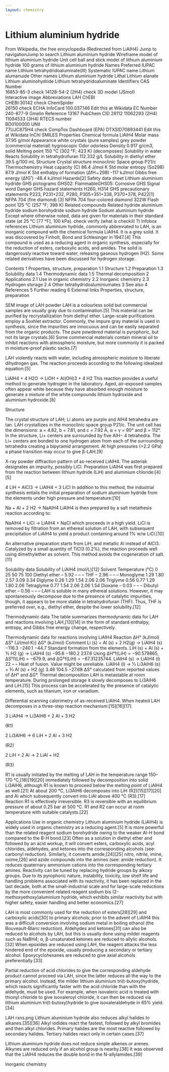 ```yaml
---
layout: chemistry
---
```

# Lithium aluminium hydride
From Wikipedia, the free encyclopedia
  (Redirected from LiAlH4)
Jump to navigationJump to search
Lithium aluminium hydride
Wireframe model of lithium aluminium hydride
Unit cell ball and stick model of lithium aluminium hydride
100 grams of lithium aluminium hydride
Names
Preferred IUPAC name
Lithium tetrahydridoaluminate(III)
Systematic IUPAC name
Lithium alumanuide
Other names
Lithium aluminium hydride
Lithal
Lithium alanate
Lithium aluminohydride
Lithium tetrahydridoaluminate
Identifiers
CAS Number	
16853-85-3 check
14128-54-2 (2H4) check
3D model (JSmol)	
Interactive image
Abbreviations	LAH
ChEBI	
CHEBI:30142 check
ChemSpider	
26150 check
ECHA InfoCard	100.037.146 Edit this at Wikidata
EC Number	
240-877-9
Gmelin Reference	13167
PubChem CID	
28112
11062293 (2H4)
11094533 (3H4)
RTECS number	
BD0100000
UNII	
77UJC875H4 check
CompTox Dashboard (EPA)	
DTXSID70893441 Edit this at Wikidata
InChI
SMILES
Properties
Chemical formula	LiAlH4
Molar mass	37.95 g/mol
Appearance	white crystals (pure samples)
grey powder (commercial material)
hygroscopic
Odor	odorless
Density	0.917 g/cm3, solid
Melting point	150 °C (302 °F; 423 K) (decomposes)
Solubility in water	Reacts
Solubility in tetrahydrofuran	112.332 g/L
Solubility in diethyl ether	39.5 g/100 mL
Structure
Crystal structure	monoclinic
Space group	P21/c
Thermochemistry
Heat capacity (C)	86.4 J/mol K
Std molar
entropy (So298)	87.9 J/mol K
Std enthalpy of
formation (ΔfH⦵298)	-117 kJ/mol
Gibbs free energy (ΔfG˚)	-48.4 kJ/mol
Hazards[2]
Safety data sheet	Lithium aluminium hydride
GHS pictograms	GHS02: FlammableGHS05: Corrosive
GHS Signal word	Danger
GHS hazard statements	H260, H314
GHS precautionary statements	P223, P231+232, P280, P305+351+338, P370+378, P422[1]
NFPA 704 (fire diamond)	
[3]
NFPA 704 four-colored diamond
322W
Flash point	125 °C (257 °F; 398 K)
Related compounds
Related hydride	aluminium hydride
sodium borohydride
sodium hydride
Sodium aluminium hydride
Except where otherwise noted, data are given for materials in their standard state (at 25 °C [77 °F], 100 kPa).
check verify (what is check☒ ?)
Infobox references
Lithium aluminium hydride, commonly abbreviated to LAH, is an inorganic compound with the chemical formula LiAlH4. It is a grey solid. It was discovered by Finholt, Bond and Schlesinger in 1947.[4] This compound is used as a reducing agent in organic synthesis, especially for the reduction of esters, carboxylic acids, and amides. The solid is dangerously reactive toward water, releasing gaseous hydrogen (H2). Some related derivatives have been discussed for hydrogen storage.


Contents
1	Properties, structure, preparation
1.1	Structure
1.2	Preparation
1.3	Solubility data
1.4	Thermodynamic data
1.5	Thermal decomposition
2	Applications
2.1	Use in organic chemistry
2.2	Inorganic chemistry
2.3	Hydrogen storage
2.4	Other tetrahydridoaluminiumates
3	See also
4	References
5	Further reading
6	External links
Properties, structure, preparation

SEM image of LAH powder
LAH is a colourless solid but commercial samples are usually gray due to contamination.[5] This material can be purified by recrystallization from diethyl ether. Large-scale purifications employ a Soxhlet extractor. Commonly, the impure gray material is used in synthesis, since the impurities are innocuous and can be easily separated from the organic products. The pure powdered material is pyrophoric, but not its large crystals.[6] Some commercial materials contain mineral oil to inhibit reactions with atmospheric moisture, but more commonly it is packed in moisture-proof plastic sacks.[7]

LAH violently reacts with water, including atmospheric moisture to liberate dihydrogen gas. The reaction proceeds according to the following idealized equation:[5]

LiAlH4 + 4 H2O → LiOH + Al(OH)3 + 4 H2
This reaction provides a useful method to generate hydrogen in the laboratory. Aged, air-exposed samples often appear white because they have absorbed enough moisture to generate a mixture of the white compounds lithium hydroxide and aluminium hydroxide.[8]

Structure

The crystal structure of LAH; Li atoms are purple and AlH4 tetrahedra are tan.
LAH crystallizes in the monoclinic space group P21/c. The unit cell has the dimensions: a = 4.82, b = 7.81, and c = 7.92 Å, α = γ = 90° and β = 112°. In the structure, Li+ centers are surrounded by five AlH−
4 tetrahedra. The Li+ centers are bonded to one hydrogen atom from each of the surrounding tetrahedra creating a bipyramid arrangement. At high pressures (>2.2 GPa) a phase transition may occur to give β-LAH.[9]


X-ray powder diffraction pattern of as-received LiAlH4. The asterisk designates an impurity, possibly LiCl.
Preparation
LiAlH4 was first prepared from the reaction between lithium hydride (LiH) and aluminium chloride:[4][5]

4 LiH + AlCl3 → LiAlH4 + 3 LiCl
In addition to this method, the industrial synthesis entails the initial preparation of sodium aluminium hydride from the elements under high pressure and temperature:[10]

Na + Al + 2 H2 → NaAlH4
LiAlH4 is then prepared by a salt metathesis reaction according to:

NaAlH4 + LiCl → LiAlH4 + NaCl
which proceeds in a high yield. LiCl is removed by filtration from an ethereal solution of LAH, with subsequent precipitation of LiAlH4 to yield a product containing around 1% w/w LiCl.[10]

An alternative preparation starts from LiH, and metallic Al instead of AlCl3. Catalyzed by a small quantity of TiCl3 (0.2%), the reaction proceeds well using dimethylether as solvent. This method avoids the cogeneration of salt.[11]

Solubility data
Solubility of LiAlH4 (mol/L)[12]
Solvent	Temperature (°C)
0	25	50	75	100
Diethyl ether	–	5.92	–	–	–
THF	–	2.96	–	–	–
Monoglyme	1.29	1.80	2.57	3.09	3.34
Diglyme	0.26	1.29	1.54	2.06	2.06
Triglyme	0.56	0.77	1.29	1.80	2.06
Tetraglyme	0.77	1.54	2.06	2.06	1.54
Dioxane	–	0.03	–	–	–
Dibutyl ether	–	0.56	–	–	–
LAH is soluble in many ethereal solutions. However, it may spontaneously decompose due to the presence of catalytic impurities, though, it appears to be more stable in tetrahydrofuran (THF). Thus, THF is preferred over, e.g., diethyl ether, despite the lower solubility.[12]

Thermodynamic data
The table summarizes thermodynamic data for LAH and reactions involving LAH,[13][14] in the form of standard enthalpy, entropy, and Gibbs free energy change, respectively.

Thermodynamic data for reactions involving LiAlH4
Reaction	ΔH°
(kJ/mol)	ΔS°
(J/(mol·K))	ΔG°
(kJ/mol)	Comment
Li (s) + Al (s) + 2 H2(g) → LiAlH4 (s)	−116.3	−240.1	−44.7	Standard formation from the elements.
LiH (s) + Al (s) + 3⁄2 H2 (g) → LiAlH4 (s)	−95.6	−180.2	237.6	Using ΔH°f(LiH) = −90.579865, ΔS°f(LiH) = −679.9, and ΔG°f(LiH) = −67.31235744.
LiAlH4 (s) → LiAlH4 (l)	22	–	–	Heat of fusion. Value might be unreliable.
LiAlH4 (l) → 1⁄3 Li3AlH6 (s) + 2⁄3 Al (s) + H2 (g)	3.46	104.5	−27.68	ΔS° calculated from reported values of ΔH° and ΔG°.
Thermal decomposition
LAH is metastable at room temperature. During prolonged storage it slowly decomposes to Li3AlH6 and LiH.[15] This process can be accelerated by the presence of catalytic elements, such as titanium, iron or vanadium.


Differential scanning calorimetry of as-received LiAlH4.
When heated LAH decomposes in a three-step reaction mechanism:[15][16][17]

3 LiAlH4 → Li3AlH6 + 2 Al + 3 H2
 

 

 

 

(R1)

2 Li3AlH6 → 6 LiH + 2 Al + 3 H2
 

 

 

 

(R2)

2 LiH + 2 Al → 2 LiAl + H2
 

 

 

 

(R3)

R1 is usually initiated by the melting of LAH in the temperature range 150–170 °C,[18][19][20] immediately followed by decomposition into solid Li3AlH6, although R1 is known to proceed below the melting point of LiAlH4 as well.[21] At about 200 °C, Li3AlH6 decomposes into LiH (R2)[15][17][20] and Al which subsequently convert into LiAl above 400 °C (R3).[17] Reaction R1 is effectively irreversible. R3 is reversible with an equilibrium pressure of about 0.25 bar at 500 °C. R1 and R2 can occur at room temperature with suitable catalysts.[22]

Applications
Use in organic chemistry
Lithium aluminium hydride (LiAlH4) is widely used in organic chemistry as a reducing agent.[5] It is more powerful than the related reagent sodium borohydride owing to the weaker Al-H bond compared to the B-H bond.[23] Often as a solution in diethyl ether and followed by an acid workup, it will convert esters, carboxylic acids, acyl chlorides, aldehydes, and ketones into the corresponding alcohols (see: carbonyl reduction). Similarly, it converts amide,[24][25] nitro, nitrile, imine, oxime,[26] and azide compounds into the amines (see: amide reduction). It reduces quaternary ammonium cations into the corresponding tertiary amines. Reactivity can be tuned by replacing hydride groups by alkoxy groups. Due to its pyrophoric nature, instability, toxicity, low shelf life and handling problems associated with its reactivity, it has been replaced in the last decade, both at the small-industrial scale and for large-scale reductions by the more convenient related reagent sodium bis (2-methoxyethoxy)aluminium hydride, which exhibits similar reactivity but with higher safety, easier handling and better economics.[27]

LAH is most commonly used for the reduction of esters[28][29] and carboxylic acids[30] to primary alcohols; prior to the advent of LiAlH4 this was a difficult conversion involving sodium metal in boiling ethanol (the Bouveault-Blanc reduction). Aldehydes and ketones[31] can also be reduced to alcohols by LAH, but this is usually done using milder reagents such as NaBH4; α, β-unsaturated ketones are reduced to allylic alcohols.[32] When epoxides are reduced using LAH, the reagent attacks the less hindered end of the epoxide, usually producing a secondary or tertiary alcohol. Epoxycyclohexanes are reduced to give axial alcohols preferentially.[33]

Partial reduction of acid chlorides to give the corresponding aldehyde product cannot proceed via LAH, since the latter reduces all the way to the primary alcohol. Instead, the milder lithium aluminium tri(t-butoxy)hydride, which reacts significantly faster with the acid chloride than with the aldehyde, must be used. For example, when isovaleric acid is treated with thionyl chloride to give isovaleroyl chloride, it can then be reduced via lithium aluminium tri(t-butoxy)hydride to give isovaleraldehyde in 65% yield.[34]

LAH rxns.png
Lithium aluminium hydride also reduces alkyl halides to alkanes.[35][36] Alkyl iodides react the fastest, followed by alkyl bromides and then alkyl chlorides. Primary halides are the most reactive followed by secondary halides. Tertiary halides react only in certain cases.[37]

Lithium aluminium hydride does not reduce simple alkenes or arenes. Alkynes are reduced only if an alcohol group is nearby.[38] It was observed that the LiAlH4 reduces the double bond in the N-allylamides.[39]

Inorganic chemistry